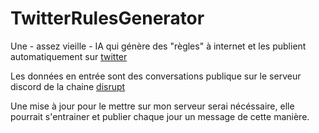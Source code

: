 # TwitterRulesGenerator

Une - assez vieille - IA qui génère des "règles" à internet et les publient automatiquement sur [twitter](https://twitter.com/DisruptRuleBot)

Les données en entrée sont des conversations publique sur le serveur discord de la chaine [disrupt](https://www.youtube.com/c/disruptreality)

Une mise à jour pour le mettre sur mon serveur serai nécéssaire, elle pourrait s'entrainer et publier chaque jour un message de cette manière.
